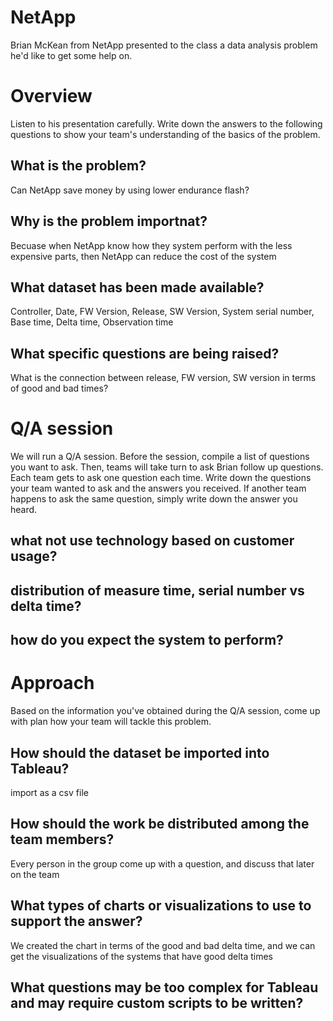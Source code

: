 # NetApp

Brian McKean from NetApp presented to the class a data analysis problem he'd
like to get some help on.

# Overview

Listen to his presentation carefully. Write down the answers to the following
questions to show your team's understanding of the basics of the problem.

## What is the problem?

Can NetApp save money by using lower endurance flash?


## Why is the problem importnat?
Becuase when NetApp know how they system perform with the less expensive parts, then NetApp can reduce the cost of the system

## What dataset has been made available?
Controller, Date, FW Version, Release, SW Version, System serial number, Base time, Delta time, Observation time


## What specific questions are being raised?
What is the connection between release, FW version, SW version in terms of good and bad times?

# Q/A session

We will run a Q/A session. Before the session, compile a list of questions you
want to ask. Then, teams will take turn to ask Brian follow up questions.
Each team gets to ask one question each time. Write down the questions your team
wanted to ask and the answers you received. If another team happens to ask the
same question, simply write down the answer you heard.

## what not use technology based on customer usage?

## distribution of measure time, serial number vs delta time?

## how do you expect the system to perform?


# Approach

Based on the information you've obtained during the Q/A session, come up with
plan how your team will tackle this problem.

## How should the dataset be imported into Tableau?
import as a csv file


## How should the work be distributed among the team members?
Every person in the group come up with a question, and discuss that later on the team

## What types of charts or visualizations to use to support the answer?
We created the chart in terms of the good and bad delta time, and we can get the visualizations of the systems that have good delta times


## What questions may be too complex for Tableau and may require custom scripts to be written?


